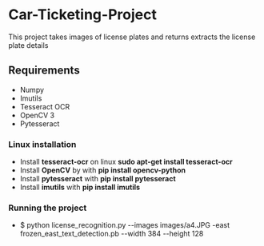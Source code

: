 # Car-Ticketing-Project
<p> This project takes images of license plates and returns extracts the license plate details</p>

## Requirements
* Numpy
* Imutils
* Tesseract OCR 
* OpenCV 3
* Pytesseract


### Linux installation
* Install __tesseract-ocr__ on linux **__sudo apt-get install tesseract-ocr__**
* Install __OpenCV__ by with **pip install opencv-python**
* Install __pytesseract__ with  **pip install pytesseract** 
* Install __imutils__ with **pip install imutils**

### Running the project
* $ python license_recognition.py --images images/a4.JPG -east frozen_east_text_detection.pb --width 384 --height 128



